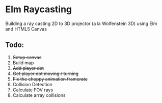 # Elm Raycasting

Building a ray casting 2D to 3D projector (a la Wolfenstein 3D) using Elm and HTML5 Canvas

## Todo:

1.  ~~Setup canvas~~
2.  ~~Build map~~
3.  ~~Add player dot~~
4.  ~~Get player dot moving / turning~~
5.  ~~Fix the choppy animation framerate~~
6.  Collision Detection
7.  Calculate FOV rays
8.  Calculate array collisions
